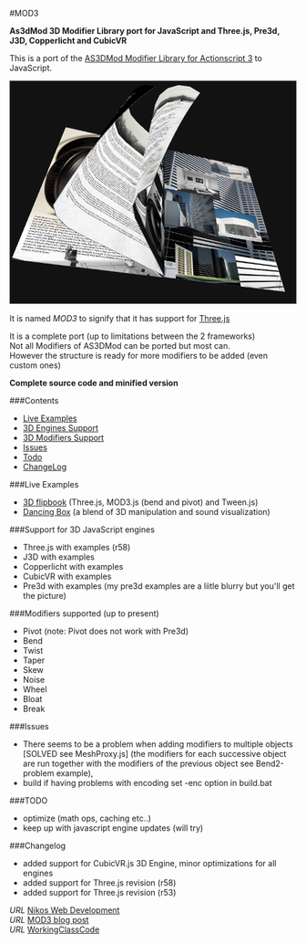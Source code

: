 #MOD3 

__As3dMod 3D Modifier Library port for JavaScript and Three.js, Pre3d, J3D, Copperlicht and CubicVR__

This is a port of the [AS3DMod Modifier Library for Actionscript 3](http://code.google.com/p/as3dmod/) to JavaScript.  

[![MOD3.js](/examples/flipbook3/assets/flipbook2.png)](http://foo123.github.com/examples/flipbook3/)

It is named *MOD3* to signify that it has support for [Three.js](https://github.com/mrdoob/three.js/)

It is a complete port (up to limitations between the 2 frameworks)  
Not all Modifiers of AS3DMod can be ported but most can.  
However the structure is ready for more modifiers to be added (even custom ones)

__Complete source code and minified version__

###Contents

* [Live Examples](#live-examples)
* [3D Engines Support](#support-for-3d-javascript-engines)
* [3D Modifiers Support](#modifiers-supported-up-to-present)
* [Issues](#issues)
* [Todo](#todo)
* [ChangeLog](#changelog)


###Live Examples

* [3D flipbook](http://foo123.github.com/examples/flipbook3/) (Three.js, MOD3.js (bend and pivot) and Tween.js)
* [Dancing Box](http://foo123.github.com/examples/dancing-box/)  (a blend of 3D manipulation and sound visualization)


###Support for 3D JavaScript engines
* Three.js with examples (r58)
* J3D with examples
* Copperlicht with examples
* CubicVR with examples
* Pre3d with examples (my pre3d examples are a liitle blurry but you'll get the picture)



###Modifiers supported (up to present)  
* Pivot (note: Pivot does not work with Pre3d)  
* Bend
* Twist
* Taper
* Skew
* Noise
* Wheel
* Bloat
* Break



###Issues
* There seems to be a problem when adding modifiers to multiple objects [SOLVED see MeshProxy.js]
(the modifiers for each successive object are run together with the modifiers of the previous object see Bend2-problem example), 
* build if having problems with encoding set -enc option in build.bat  


###TODO
* optimize (math ops, caching etc..)
* keep up with javascript engine updates (will try)

  

###Changelog
* added support for CubicVR.js 3D Engine, minor optimizations for all engines
* added support for Three.js revision (r58)
* added support for Three.js revision (r53)


*URL* [Nikos Web Development](http://nikos-web-development.netai.net/ "Nikos Web Development")  
*URL* [MOD3 blog post](http://nikos-web-development.netai.net/blog/mod3-a-javascript-port-of-as3mod-for-three-js/ "MOD3 blog post")  
*URL* [WorkingClassCode](http://workingclasscode.uphero.com/ "Working Class Code")  
